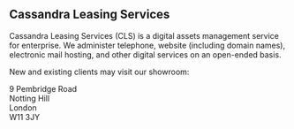 ## Cassandra Leasing Services<br>

Cassandra Leasing Services (CLS) is a digital assets management service for enterprise. We administer telephone, website (including domain names), electronic mail hosting, and other digital services on an open-ended basis.<br>

New and existing clients may visit our showroom:<br>

9 Pembridge Road<br>
Notting Hill<br>
London<br>
W11 3JY
